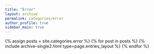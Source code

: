 ```yaml
---
title: "Error"
layout: archive
permalink: categories/error
author_profile: true
sidebar_main: true
---
```



{% assign posts = site.categories.error %}
{% for post in posts %} {% include archive-single2.html type=page.entries_layout %} {% endfor %}